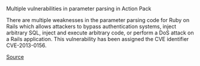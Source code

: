Multiple vulnerabilities in parameter parsing in Action Pack

There are multiple weaknesses in the parameter parsing code for Ruby on Rails which allows attackers to bypass authentication systems, inject arbitrary SQL, inject and execute arbitrary code, or perform a DoS attack on a Rails application.
This vulnerability has been assigned the CVE identifier CVE-2013-0156.

[Source](https://groups.google.com/d/topic/rubyonrails-security/61bkgvnSGTQ/discussion)
